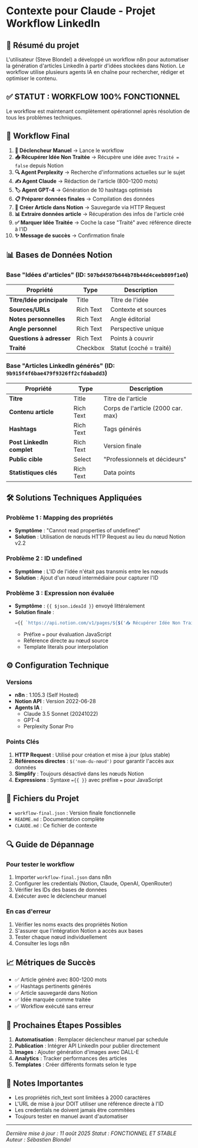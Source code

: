 # Contexte pour Claude - Projet Workflow LinkedIn

## 🎯 Résumé du projet

L'utilisateur (Steve Blondel) a développé un workflow n8n pour automatiser la génération d'articles LinkedIn à partir d'idées stockées dans Notion. Le workflow utilise plusieurs agents IA en chaîne pour rechercher, rédiger et optimiser le contenu.

## ✅ STATUT : WORKFLOW 100% FONCTIONNEL

Le workflow est maintenant complètement opérationnel après résolution de tous les problèmes techniques.

## 🔄 Workflow Final

1. **🚀 Déclencheur Manuel** → Lance le workflow
2. **📥 Récupérer Idée Non Traitée** → Récupère une idée avec `Traité = false` depuis Notion
3. **🔍 Agent Perplexity** → Recherche d'informations actuelles sur le sujet
4. **✍️ Agent Claude** → Rédaction de l'article (800-1200 mots)
5. **🏷️ Agent GPT-4** → Génération de 10 hashtags optimisés
6. **📋 Préparer données finales** → Compilation des données
7. **💾 Créer Article dans Notion** → Sauvegarde via HTTP Request
8. **📊 Extraire données article** → Récupération des infos de l'article créé
9. **✅ Marquer Idée Traitée** → Coche la case "Traité" avec référence directe à l'ID
10. **✨ Message de succès** → Confirmation finale

## 📊 Bases de Données Notion

### Base "Idées d'articles" (ID: `507bd4507b644b78b44d4ceeb809f1e0`)
| Propriété | Type | Description |
|-----------|------|-------------|
| **Titre/Idée principale** | Title | Titre de l'idée |
| **Sources/URLs** | Rich Text | Contexte et sources |
| **Notes personnelles** | Rich Text | Angle éditorial |
| **Angle personnel** | Rich Text | Perspective unique |
| **Questions à adresser** | Rich Text | Points à couvrir |
| **Traité** | Checkbox | Statut (coché = traité) |

### Base "Articles LinkedIn générés" (ID: `9b915f4f6bae479f9326ff2cfdabadd3`)
| Propriété | Type | Description |
|-----------|------|-------------|
| **Titre** | Title | Titre de l'article |
| **Contenu article** | Rich Text | Corps de l'article (2000 car. max) |
| **Hashtags** | Rich Text | Tags générés |
| **Post LinkedIn complet** | Rich Text | Version finale |
| **Public cible** | Select | "Professionnels et décideurs" |
| **Statistiques clés** | Rich Text | Data points |

## 🛠️ Solutions Techniques Appliquées

### Problème 1 : Mapping des propriétés
- **Symptôme** : "Cannot read properties of undefined"
- **Solution** : Utilisation de nœuds HTTP Request au lieu du nœud Notion v2.2

### Problème 2 : ID undefined
- **Symptôme** : L'ID de l'idée n'était pas transmis entre les nœuds
- **Solution** : Ajout d'un nœud intermédiaire pour capturer l'ID

### Problème 3 : Expression non évaluée
- **Symptôme** : `{{ $json.ideaId }}` envoyé littéralement
- **Solution finale** : 
  ```javascript
  ={{ `https://api.notion.com/v1/pages/${$('📥 Récupérer Idée Non Traitée').item.json.id}` }}
  ```
  - Préfixe `=` pour évaluation JavaScript
  - Référence directe au nœud source
  - Template literals pour interpolation

## ⚙️ Configuration Technique

### Versions
- **n8n** : 1.105.3 (Self Hosted)
- **Notion API** : Version 2022-06-28
- **Agents IA** :
  - Claude 3.5 Sonnet (20241022)
  - GPT-4
  - Perplexity Sonar Pro

### Points Clés
1. **HTTP Request** : Utilisé pour création et mise à jour (plus stable)
2. **Références directes** : `$('nom-du-nœud')` pour garantir l'accès aux données
3. **Simplify** : Toujours désactivé dans les nœuds Notion
4. **Expressions** : Syntaxe `={{ }}` avec préfixe `=` pour JavaScript

## 📁 Fichiers du Projet

- `workflow-final.json` : Version finale fonctionnelle
- `README.md` : Documentation complète
- `CLAUDE.md` : Ce fichier de contexte

## 🔍 Guide de Dépannage

### Pour tester le workflow
1. Importer `workflow-final.json` dans n8n
2. Configurer les credentials (Notion, Claude, OpenAI, OpenRouter)
3. Vérifier les IDs des bases de données
4. Exécuter avec le déclencheur manuel

### En cas d'erreur
1. Vérifier les noms exacts des propriétés Notion
2. S'assurer que l'intégration Notion a accès aux bases
3. Tester chaque nœud individuellement
4. Consulter les logs n8n

## 📈 Métriques de Succès

- ✅ Article généré avec 800-1200 mots
- ✅ Hashtags pertinents générés
- ✅ Article sauvegardé dans Notion
- ✅ Idée marquée comme traitée
- ✅ Workflow exécuté sans erreur

## 🚀 Prochaines Étapes Possibles

1. **Automatisation** : Remplacer déclencheur manuel par schedule
2. **Publication** : Intégrer API LinkedIn pour publier directement
3. **Images** : Ajouter génération d'images avec DALL-E
4. **Analytics** : Tracker performances des articles
5. **Templates** : Créer différents formats selon le type

## 📝 Notes Importantes

- Les propriétés rich_text sont limitées à 2000 caractères
- L'URL de mise à jour DOIT utiliser une référence directe à l'ID
- Les credentials ne doivent jamais être commitées
- Toujours tester en manuel avant d'automatiser

---

*Dernière mise à jour : 11 août 2025*
*Statut : FONCTIONNEL ET STABLE*
*Auteur : Sébastien Blondel*